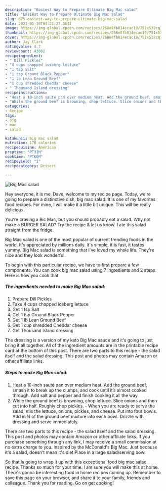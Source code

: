 ```yaml
---
description: "Easiest Way to Prepare Ultimate Big Mac salad"
title: "Easiest Way to Prepare Ultimate Big Mac salad"
slug: 675-easiest-way-to-prepare-ultimate-big-mac-salad
date: 2021-01-10T04:21:27.364Z
image: https://img-global.cpcdn.com/recipes/268e8fb814ecac19/751x532cq70/big-mac-salad-recipe-main-photo.jpg
thumbnail: https://img-global.cpcdn.com/recipes/268e8fb814ecac19/751x532cq70/big-mac-salad-recipe-main-photo.jpg
cover: https://img-global.cpcdn.com/recipes/268e8fb814ecac19/751x532cq70/big-mac-salad-recipe-main-photo.jpg
author: Jay Clark
ratingvalue: 4.7
reviewcount: 43002
recipeingredient:
- " Dill Pickles"
- "4 cups chopped iceberg lettuce"
- "1 tsp Salt"
- "1 tsp Ground Black Pepper"
- "1 lb Lean Ground Beef"
- "1 cup shredded Cheddar cheese"
- " Thousand Island dressing"
recipeinstructions:
- "Heat a 10-inch sauté pan over medium heat. Add the ground beef, smash it to break up the clumps, and cook until it’s almost cooked through. Add salt and pepper and finish cooking it all the way."
- "While the ground beef is browning, chop lettuce. Slice onions and then cut into half. Roughly chop pickles. When you are ready to serve the salad, mix the lettuce, onions, pickles, and cheese. Put into four bowls. Add in ¼ of the ground beef mixture into each bowl. Drizzle with dressing and serve immediately."
categories:
- Recipe
tags:
- big
- mac
- salad

katakunci: big mac salad 
nutrition: 170 calories
recipecuisine: American
preptime: "PT31M"
cooktime: "PT60M"
recipeyield: "1"
recipecategory: Dessert

---
```



![Big Mac salad](https://img-global.cpcdn.com/recipes/268e8fb814ecac19/751x532cq70/big-mac-salad-recipe-main-photo.jpg)

Hey everyone, it is me, Dave, welcome to my recipe page. Today, we're going to prepare a distinctive dish, big mac salad. It is one of my favorites food recipes. For mine, I will make it a little bit unique. This will be really delicious.

You&#39;re craving a Bic Mac, but you should probably eat a salad. Why not make a BURGER SALAD? Try the recipe &amp; let us know! I ate this salad straight from the fridge.

Big Mac salad is one of the most popular of current trending foods in the world. It's appreciated by millions daily. It's simple, it is fast, it tastes yummy. Big Mac salad is something that I've loved my whole life. They're nice and they look wonderful.


To begin with this particular recipe, we have to first prepare a few components. You can cook big mac salad using 7 ingredients and 2 steps. Here is how you cook that.

<!--inarticleads1-->

##### The ingredients needed to make Big Mac salad:

1. Prepare  Dill Pickles
1. Take 4 cups chopped iceberg lettuce
1. Get 1 tsp Salt
1. Get 1 tsp Ground Black Pepper
1. Get 1 lb Lean Ground Beef
1. Get 1 cup shredded Cheddar cheese
1. Get  Thousand Island dressing


The dressing is a version of my keto Big Mac sauce and it&#39;s going to just bring it all together. All of the ingredient amounts are in the printable recipe card at the bottom of this post. There are two parts to this recipe - the salad itself and the salad dressing. This post and photos may contain Amazon or other affiliate links. 

<!--inarticleads2-->

##### Steps to make Big Mac salad:

1. Heat a 10-inch sauté pan over medium heat. Add the ground beef, smash it to break up the clumps, and cook until it’s almost cooked through. Add salt and pepper and finish cooking it all the way.
1. While the ground beef is browning, chop lettuce. Slice onions and then cut into half. Roughly chop pickles. - When you are ready to serve the salad, mix the lettuce, onions, pickles, and cheese. Put into four bowls. Add in ¼ of the ground beef mixture into each bowl. Drizzle with dressing and serve immediately.


There are two parts to this recipe - the salad itself and the salad dressing. This post and photos may contain Amazon or other affiliate links. If you purchase something through any link, I may receive a small commission at no extra charge to you. Inspired by the McDonald&#39;s Big Mac. Just because it&#39;s a salad, doesn&#39;t mean it&#39;s diet Place in a large salad/serving bowl. 

So that is going to wrap it up with this exceptional food big mac salad recipe. Thanks so much for your time. I am sure you will make this at home. There's gonna be interesting food in home recipes coming up. Remember to save this page on your browser, and share it to your family, friends and colleague. Thank you for reading. Go on get cooking!
